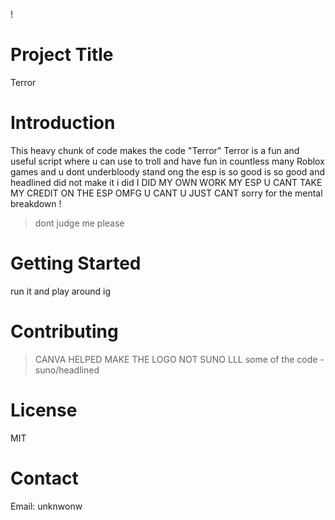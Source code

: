 !

# Project Title
Terror
# Introduction
This heavy chunk of code makes the code "Terror" Terror is a fun and useful script where u can use to troll and have fun in countless many Roblox games and u dont underbloody stand ong the esp is so good is so good and headlined did not make it i did I DID MY OWN WORK MY ESP U CANT TAKE MY CREDIT ON THE ESP OMFG U CANT U JUST CANT sorry for the  mental breakdown !

> dont judge me
> please
# Getting Started
run it and play around ig
# Contributing
> CANVA HELPED MAKE THE LOGO NOT SUNO LLL
some of the code - suno/headlined

# License
MIT
# Contact
Email: unknwonw
